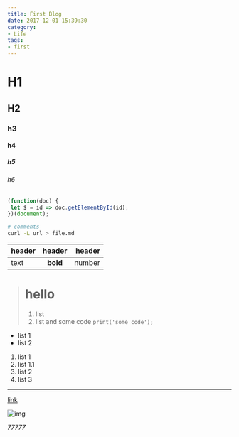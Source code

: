```yaml
---
title: First Blog
date: 2017-12-01 15:39:30
category:
- Life
tags:
- first
---
```

# H1

## H2

### h3

#### h4

##### h5

###### h6

```javascript
(function(doc) {
 let $ = id => doc.getElementById(id);
})(document);
```

```bash
# comments
curl -L url > file.md
```

| header | header | header |
| :-- | :-: | --: |
| text | **bold** | number |

> # hello
> 1. list
> 1. list
> and some code
> `print('some code');`

- list 1
- list 2

1. list 1
  1. list 1.1
1. list 2
1. list 3

***

[link](https://douban.com)

![img](https://douban.com/favicon.ico)

_77777_

